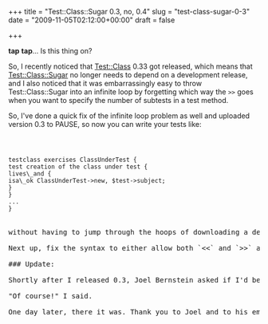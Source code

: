 +++
title = "Test::Class::Sugar 0.3, no, 0.4"
slug = "test-class-sugar-0-3"
date = "2009-11-05T02:12:00+00:00"
draft = false

+++

**tap** **tap**... Is this thing on?

So, I recently noticed that [Test::Class](http://search.cpan.org.uk/dist/Test-Class-Sugar) 0.33 got released, which means that [Test::Class::Sugar](http://search.cpan.org/dist/Test-Class-Sugar) no longer needs to depend on a development release, and I also noticed that it was embarrassingly easy to throw Test::Class::Sugar into an infinite loop by forgetting which way the `>>` goes when you want to specify the number of subtests in a test method.

So, I've done a quick fix of the infinite loop problem as well and uploaded version 0.3 to PAUSE, so now you can write your tests like:

<code>

<pre>
testclass exercises ClassUnderTest {
test creation of the class under test {
lives\_and {
isa\_ok ClassUnderTest-&gt;new, $test-&gt;subject;
}
}
...
}
</code>

without having to jump through the hoops of downloading a development version of Test::Class or worry about accidental infinite loops...

Next up, fix the syntax to either allow both `<<` and `>>` as test count specifiers, or come up with a more memorable way of separating the count from the test name.

### Update:

Shortly after I released 0.3, Joel Bernstein asked if I'd be interested in a topic branch to make Test::Class::Sugar work with perl 5.8.

"Of course!" I said.

One day later, there it was. Thank you to Joel and to his employers, [NET-A-PORTER](http://www.net-a-porter.com/) for sponsoring his work. So now, Test::Class::Sugar 0.4 is winging its way to CPAN and now I have no excuse for not using it at work.
